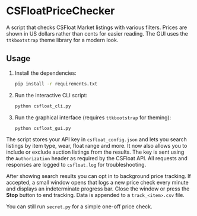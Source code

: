 # CSFloatPriceChecker

A script that checks CSFloat Market listings with various filters.
Prices are shown in US dollars rather than cents for easier reading.
The GUI uses the `ttkbootstrap` theme library for a modern look.

## Usage

1. Install the dependencies:
   ```bash
   pip install -r requirements.txt
   ```
2. Run the interactive CLI script:
   ```bash
   python csfloat_cli.py
   ```
3. Run the graphical interface (requires `ttkbootstrap` for theming):
   ```bash
   python csfloat_gui.py
   ```

The script stores your API key in `csfloat_config.json` and lets you search listings by item type, wear, float range and more. It now also allows you to include or exclude auction listings from the results. The key is sent using the `Authorization` header as required by the CSFloat API. All requests and responses are logged to `csfloat.log` for troubleshooting.

After showing search results you can opt in to background price tracking. If accepted, a small window opens that logs a new price check every minute and displays an indeterminate progress bar. Close the window or press the **Stop** button to end tracking. Data is appended to a `track_<item>.csv` file.


You can still run `secret.py` for a simple one-off price check.
